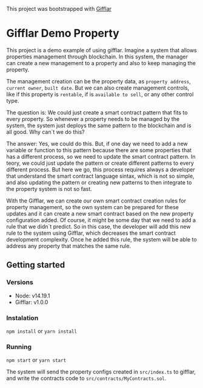 This project was bootstrapped with [Gifflar](https://github.com/GifflarJS-Framework/core)

# Gifflar Demo Property

This project is a demo example of using gifflar. Imagine a system that allows properties management through blockchain.
In this system, the manager can create a new management to a property and also to keep managing the property.

The management creation can be the property data, as `property address`, `current owner`, `built date`. But we can also
create management controls, like if this property is `rentable`, if is `available to sell`, or any other control type.

The question is: We could just create a smart contract pattern that fits to every property. So whenever a property needs
to be managed by the system, the system just deploys the same pattern to the blockchain and is all good. Why can`t we
do this?

The answer: Yes, we could do this. But, if one day we need to add a new variable or function to this pattern because
there are some properties that has a different process, so we need to update the smart contract pattern. In teory,
we could just update the pattern or create different patterns to every different process. But here we go, this process
requires always a developer that understand the smart contract language sintax, which is not so simple, and also
updating the pattern or creating new patterns to then integrate to the property system is not so fast.

With the Gifflar, we can create our own smart contract creation rules for property management, so the own system can
be prepared for these updates and it can create a new smart contract based on the new property configuration added. Of
course, it might be some day that we need to add a rule that we didn`t predict. So in this case, the developer
will add this new rule to the system using Gifflar, which decreases the smart contract development complexity. Once he
added this rule, the system will be able to address any property that matches the same rule.

## Getting started

### Versions

- Node: v14.19.1
- Gifflar: v1.0.0

### Instalation

`npm install` or `yarn install`

### Running

`npm start` or `yarn start`

The system will send the property configs created in `src/index.ts` to gifflar, and write the contracts code to
`src/contracts/MyContracts.sol`.
